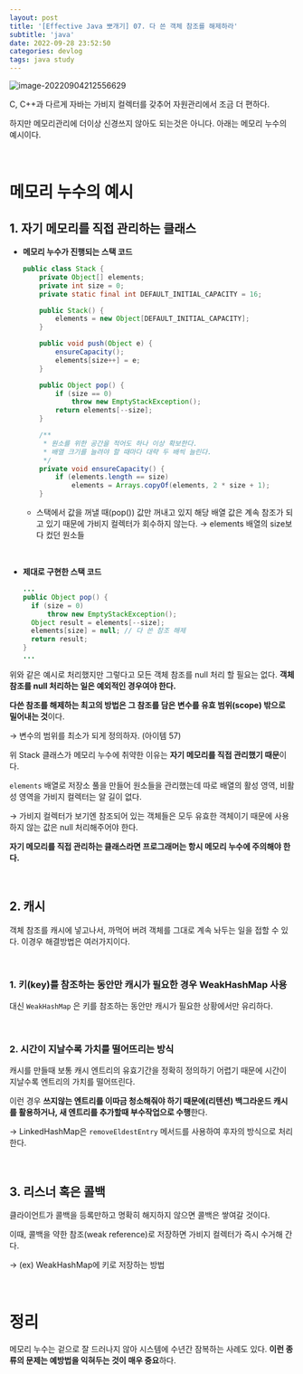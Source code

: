 ```yaml
---
layout: post
title: '[Effective Java 뽀개기] 07. 다 쓴 객체 참조를 해제하라'
subtitle: 'java'
date: 2022-09-28 23:52:50
categories: devlog
tags: java study
---
```


![image-20220904212556629](https://tva1.sinaimg.cn/large/e6c9d24egy1h5uufg0s7hj21do0ks0w4.jpg)

C, C++과 다르게 자바는 가비지 컬렉터를 갖추어 자원관리에서 조금 더 편하다.

하지만 메모리관리에 더이상 신경쓰지 않아도 되는것은 아니다. 아래는 메모리 누수의 예시이다.

<br/>

# 메모리 누수의 예시

## 1. 자기 메모리를 직접 관리하는 클래스

- **메모리 누수가 진행되는 스택 코드**

  ```java
  public class Stack {
      private Object[] elements;
      private int size = 0;
      private static final int DEFAULT_INITIAL_CAPACITY = 16;

      public Stack() {
          elements = new Object[DEFAULT_INITIAL_CAPACITY];
      }

      public void push(Object e) {
          ensureCapacity();
          elements[size++] = e;
      }

      public Object pop() {
          if (size == 0)
              throw new EmptyStackException();
          return elements[--size];
      }

      /**
       * 원소를 위한 공간을 적어도 하나 이상 확보한다.
       * 배열 크기를 늘려야 할 때마다 대략 두 배씩 늘린다.
       */
      private void ensureCapacity() {
          if (elements.length == size)
              elements = Arrays.copyOf(elements, 2 * size + 1);
      }
  ```

  - 스택에서 값을 꺼낼 때(pop()) 값만 꺼내고 있지 해당 배열 값은 계속 참조가 되고 있기 때문에 가비지 컬렉터가 회수하지 않는다.
    → elements 배열의 size보다 컸던 원소들

<br/>

- **제대로 구현한 스택 코드**
  ```java
  ...
  public Object pop() {
  	if (size = 0)
  		throw new EmptyStackException();
    Object result = elements[--size];
  	elements[size] = null; // 다 쓴 참조 해제
  	return result;
  }
  ...
  ```

위와 같은 예시로 처리했지만 그렇다고 모든 객체 참조를 null 처리 할 필요는 없다. **객체 참조를 null 처리하는 일은 예외적인 경우여야 한다.**

**다쓴 참조를 해제하는 최고의 방법은 그 참조를 담은 변수를 유효 범위(scope) 밖으로 밀어내는 것**이다.

→ 변수의 범위를 최소가 되게 정의하자. (아이템 57)

위 Stack 클래스가 메모리 누수에 취약한 이유는 **자기 메모리를 직접 관리했기 때문**이다.

`elements` 배열로 저장소 풀을 만들어 원소들을 관리했는데 따로 배열의 활성 영역, 비활성 영역을 가비지 컬렉터는 알 길이 없다.

→ 가비지 컬렉터가 보기엔 참조되어 있는 객체들은 모두 유효한 객체이기 때문에 사용하지 않는 값은 null 처리해주어야 한다.

**자기 메모리를 직접 관리하는 클래스라면 프로그래머는 항시 메모리 누수에 주의해야 한다.**

<br/>

## 2. 캐시

객체 참조를 캐시에 넣고나서, 까먹어 버려 객체를 그대로 계속 놔두는 일을 접할 수 있다. 이경우 해결방법은 여러가지이다.

<br/>

### 1. 키(key)를 참조하는 동안만 캐시가 필요한 경우 WeakHashMap 사용

대신 `WeakHashMap` 은 키를 참조하는 동안만 캐시가 필요한 상황에서만 유리하다.

<br/>

### 2. 시간이 지날수록 가치를 떨어뜨리는 방식

캐시를 만들때 보통 캐시 엔트리의 유효기간을 정확히 정의하기 어렵기 때문에 시간이 지날수록 엔트리의 가치를 떨어뜨린다.

이런 경우 **쓰지않는 엔트리를 이따금 청소해줘야 하기 때문에(리텐션) 백그라운드 캐시를 활용하거나, 새 엔트리를 추가할때 부수작업으로 수행**한다.

→ LinkedHashMap은 `removeEldestEntry` 메서드를 사용하여 후자의 방식으로 처리한다.

<br/>

## 3. 리스너 혹은 콜백

클라이언트가 콜백을 등록만하고 명확히 해지하지 않으면 콜백은 쌓여갈 것이다.

이때, 콜백을 약한 참조(weak reference)로 저장하면 가비지 컬렉터가 즉시 수거해 간다.

→ (ex) WeakHashMap에 키로 저장하는 방법

<br/>

# 정리

메모리 누수는 겉으로 잘 드러나지 않아 시스템에 수년간 잠복하는 사례도 있다. **이런 종류의 문제는 예방법을 익혀두는 것이 매우 중요**하다.
